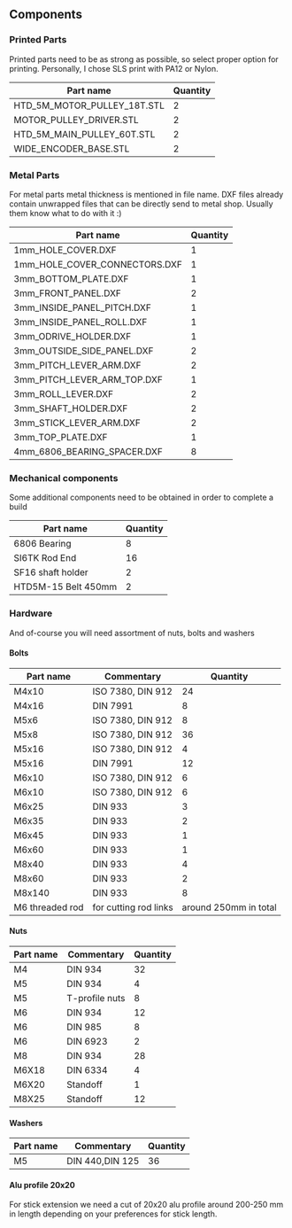 ## Components
### Printed Parts

Printed parts need to be as strong as possible, so select proper option for printing.
Personally, I chose SLS print with PA12 or Nylon.

| Part name                    | Quantity |
|------------------------------|----------|
| HTD_5M_MOTOR_PULLEY_18T.STL  | 2        |
| MOTOR_PULLEY_DRIVER.STL      | 2        |
| HTD_5M_MAIN_PULLEY_60T.STL   | 2        |
| WIDE_ENCODER_BASE.STL        | 2        |

### Metal Parts

For metal parts metal thickness is mentioned in file name.
DXF files already contain unwrapped files that can be directly send to metal shop.
Usually them know what to do with it :)

| Part name                     | Quantity |
|-------------------------------|----------|
| 1mm_HOLE_COVER.DXF            | 1        |
| 1mm_HOLE_COVER_CONNECTORS.DXF | 1        |
| 3mm_BOTTOM_PLATE.DXF          | 1        |
| 3mm_FRONT_PANEL.DXF           | 2        |
| 3mm_INSIDE_PANEL_PITCH.DXF    | 1        |
| 3mm_INSIDE_PANEL_ROLL.DXF     | 1        |
| 3mm_ODRIVE_HOLDER.DXF         | 1        |
| 3mm_OUTSIDE_SIDE_PANEL.DXF    | 2        |
| 3mm_PITCH_LEVER_ARM.DXF       | 2        |
| 3mm_PITCH_LEVER_ARM_TOP.DXF   | 1        |
| 3mm_ROLL_LEVER.DXF            | 2        |
| 3mm_SHAFT_HOLDER.DXF          | 2        |
| 3mm_STICK_LEVER_ARM.DXF       | 2        |
| 3mm_TOP_PLATE.DXF             | 1        |
| 4mm_6806_BEARING_SPACER.DXF   | 8        |

### Mechanical components
Some additional components need to be obtained in order to complete a build

| Part name           | Quantity |     
|---------------------|----------|             
| 6806 Bearing        | 8        | 
| SI6TK Rod End       | 16       |
| SF16 shaft holder   | 2        |
| HTD5M-15 Belt 450mm | 2        |

### Hardware
And of-course you will need assortment of nuts, bolts and washers

#### Bolts
| Part name       | Commentary            | Quantity              |     
|-----------------|-----------------------|-----------------------|             
| M4x10           | ISO 7380, DIN 912     | 24                    |
| M4x16           | DIN 7991              | 8                     |
| M5x6            | ISO 7380, DIN 912     | 8                     |
| M5x8            | ISO 7380, DIN 912     | 36                    |
| M5x16           | ISO 7380, DIN 912     | 4                     |
| M5x16           | DIN 7991              | 12                    |
| M6x10           | ISO 7380, DIN 912     | 6                     |
| M6x10           | ISO 7380, DIN 912     | 6                     |
| M6x25           | DIN 933               | 3                     |
| M6x35           | DIN 933               | 2                     |
| M6x45           | DIN 933               | 1                     |
| M6x60           | DIN 933               | 1                     |
| M8x40           | DIN 933               | 4                     |
| M8x60           | DIN 933               | 2                     |
| M8x140          | DIN 933               | 8                     |
| M6 threaded rod | for cutting rod links | around 250mm in total |

#### Nuts
| Part name | Commentary     | Quantity |     
|-----------|----------------|----------|             
| M4        | DIN 934        | 32       |
| M5        | DIN 934        | 4        |
| M5        | T-profile nuts | 8        |
| M6        | DIN 934        | 12       |
| M6        | DIN 985        | 8        |
| M6        | DIN 6923       | 2        |
| M8        | DIN 934        | 28       |
| M6X18     | DIN 6334       | 4        |
| M6X20     | Standoff       | 1        |
| M8X25     | Standoff       | 12       |

#### Washers
| Part name | Commentary      | Quantity |     
|-----------|-----------------|----------|             
| M5        | DIN 440,DIN 125 | 36       |

#### Alu profile 20x20
For stick extension we need a cut of 20x20 alu profile around 200-250 mm in length depending on your preferences for stick length. 